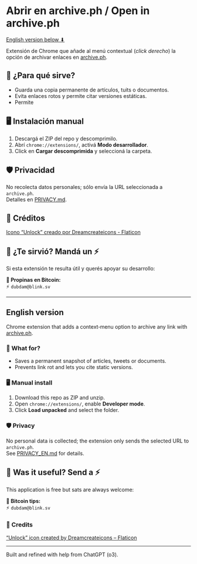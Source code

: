 # Abrir en archive.ph / Open in archive.ph
[English version below ⬇](#english-version)

Extensión de Chrome que añade al menú contextual (_click derecho_) la opción de archivar enlaces en [archive.ph](https://archive.ph).

## 🚀 ¿Para qué sirve?
- Guarda una copia permanente de artículos, tuits o documentos.
- Evita enlaces rotos y permite citar versiones estáticas.
- Permite 

## 🖥️ Instalación manual
1. Descargá el ZIP del repo y descomprimilo.  
2. Abrí `chrome://extensions/`, activá **Modo desarrollador**.  
3. Click en **Cargar descomprimida** y seleccioná la carpeta.

## 🛡️ Privacidad
No recolecta datos personales; sólo envía la URL seleccionada a `archive.ph`.  
Detalles en [PRIVACY.md](https://github.com/dubdam/open-in-archive/blob/main/privacy.md).

## 🎨 Créditos  
<a href="https://www.flaticon.com/free-icons/unlock" title="unlock icons">Icono “Unlock” creado por Dreamcreateicons - Flaticon</a>

## 🙌 ¿Te sirvió? Mandá un ⚡

Si esta extensión te resulta útil y querés apoyar su desarrollo:

**💸 Propinas en Bitcoin:**  
⚡ `dubdam@blink.sv`

---

## <a id="english-version"></a>English version

Chrome extension that adds a context‑menu option to archive any link with [archive.ph](https://archive.ph).

### 🚀 What for?
- Saves a permanent snapshot of articles, tweets or documents.
- Prevents link rot and lets you cite static versions.

### 🖥️ Manual install
1. Download this repo as ZIP and unzip.  
2. Open `chrome://extensions/`, enable **Developer mode**.  
3. Click **Load unpacked** and select the folder.

### 🛡️ Privacy
No personal data is collected; the extension only sends the selected URL to `archive.ph`.  
See [PRIVACY_EN.md](https://github.com/dubdam/open-in-archive/blob/main/privacy.md) for details.

## 🙌 Was it useful? Send a ⚡

This application is free but sats are always welcome: 

**💸 Bitcoin tips:**  
⚡ `dubdam@blink.sv`


### 🎨 Credits  
<a href="https://www.flaticon.com/free-icons/unlock" title="unlock icons">“Unlock” icon created by Dreamcreateicons – Flaticon</a>


---

Built and refined with help from ChatGPT (o3).
